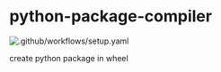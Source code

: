 # python-package-compiler
![.github/workflows/setup.yaml](https://github.com/henryhwang/python-package-compiler/workflows/.github/workflows/setup.yaml/badge.svg)

create python package in wheel
